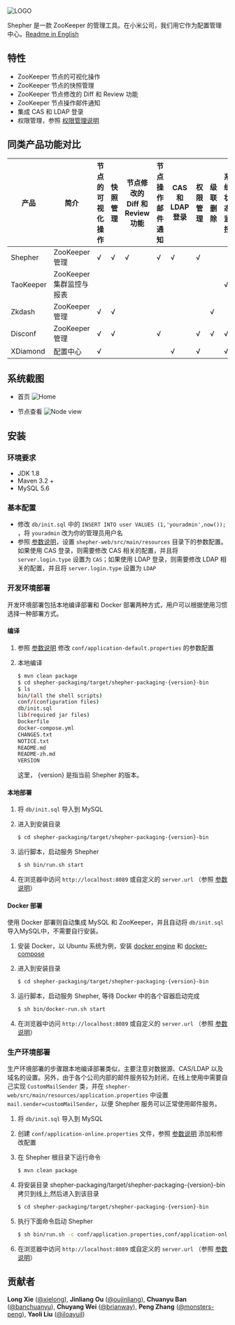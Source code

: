 ![LOGO](../raw/master/Docs/images/logo_full_color_h100.png)

Shepher 是一款 ZooKeeper 的管理工具。在小米公司，我们用它作为配置管理中心。[Readme in English](README.md)

## 特性
- ZooKeeper 节点的可视化操作
- ZooKeeper 节点的快照管理
- ZooKeeper 节点修改的 Diff 和 Review 功能
- ZooKeeper 节点操作邮件通知
- 集成 CAS 和 LDAP 登录
- 权限管理，参照 [权限管理说明](Docs/Authority-zh.md)

## 同类产品功能对比

产品 | 简介 | 节点的可视化操作 | 快照管理 | 节点修改的 Diff 和 Review 功能 | 节点操作邮件通知 | CAS 和 LDAP 登录 | 权限管理 | 级联删除 | 系统状态监控
---|---|---|---|---|---|---|---|---|---
Shepher | ZooKeeper 管理 | √ | √ | √ | √ | √ | √ |   |  
TaoKeeper | ZooKeeper 集群监控与报表 |   |   |   |   |   |   |   | √
Zkdash | ZooKeeper 管理 | √ | √ |   |   |   |   | √ |  
Disconf | ZooKeeper 管理 | √ | √ |   | √ |   | √ | √ | √
XDiamond | 配置中心 | √ |   |   |   | √ | √ |   | √

## 系统截图
- 首页
![Home](../raw/master/Docs/images/home.png)

- 节点查看
![Node view](../raw/master/Docs/images/node-view.png)

## 安装

### 环境要求
- JDK 1.8
- Maven 3.2 +
- MySQL 5.6

### 基本配置

- 修改 `db/init.sql` 中的 `INSERT INTO user VALUES (1,'youradmin',now());` ，将 `youradmin` 改为你的管理员用户名
- 参照 [参数说明](Docs/Parameter-zh.md)，设置 `shepher-web/src/main/resources` 目录下的参数配置。如果使用 CAS 登录，则需要修改 CAS 相关的配置，并且将 `server.login.type` 设置为 `CAS`；如果使用 LDAP 登录，则需要修改 LDAP 相关的配置，并且将 `server.login.type` 设置为 `LDAP`

### 开发环境部署

开发环境部署包括本地编译部署和 Docker 部署两种方式，用户可以根据使用习惯选择一种部署方式。

#### 编译
1. 参照 [参数说明](Docs/Parameter-zh.md) 修改 `conf/application-default.properties` 的参数配置
2. 本地编译

    ```sh
    $ mvn clean package 
    $ cd shepher-packaging/target/shepher-packaging-{version}-bin
    $ ls
    bin/(all the shell scripts)
    conf/(configuration files)
    db/init.sql
    lib(required jar files)
    Dockerfile
    docker-compose.yml
    CHANGES.txt
    NOTICE.txt
    README.md
    README-zh.md
    VERSION

    ```
    这里， {version} 是指当前 Shepher 的版本。

#### 本地部署

1. 将 `db/init.sql` 导入到 MySQL
2. 进入到安装目录 

    ```sh
    $ cd shepher-packaging/target/shepher-packaging-{version}-bin
    ```
3. 运行脚本，启动服务 Shepher

    ```sh
    $ sh bin/run.sh start 
    ```
4. 在浏览器中访问 `http://localhost:8089` 或自定义的 `server.url` （参照 [参数说明](Docs/Parameter-zh.md)）


#### Docker 部署

使用 Docker 部署则自动集成 MySQL 和 ZooKeeper，并且自动将 `db/init.sql` 导入MySQL中，不需要自行安装。

1. 安装 Docker，以 Ubuntu 系统为例，安装 [docker engine](https://docs.docker.com/engine/installation/#installation) 和 [docker-compose](https://docs.docker.com/compose/install/)
2. 进入到安装目录

    ```sh
    $ cd shepher-packaging/target/shepher-packaging-{version}-bin
    ```
3. 运行脚本，启动服务 Shepher, 等待 Docker 中的各个容器启动完成

    ```sh
    $ sh bin/docker-run.sh start
    ```
4. 在浏览器中访问 `http://localhost:8089` 或自定义的 `server.url` （参照 [参数说明](Docs/Parameter-zh.md)）

### 生产环境部署

生产环境部署的步骤跟本地编译部署类似，主要注意对数据源、CAS/LDAP 以及域名的设置。另外，由于各个公司内部的邮件服务较为封闭，在线上使用中需要自己实现 `CustomMailSender` 类，并在 `shepher-web/src/main/resources/application.properties` 中设置 `mail.sender=customMailSender`，以便 Shepher 服务可以正常使用邮件服务。

1. 将 `db/init.sql` 导入到 MySQL
2. 创建 `conf/application-online.properties` 文件，参照 [参数说明](Docs/Parameter-zh.md) 添加和修改配置
3. 在 Shepher 根目录下运行命令

    ```sh
    $ mvn clean package
    ```
4. 将安装目录 shepher-packaging/target/shepher-packaging-{version}-bin 拷贝到线上,然后进入到该目录

    ```sh
    $ cd shepher-packaging/target/shepher-packaging-{version}-bin
    ```
5. 执行下面命令启动 Shepher

    ```sh
    $ sh bin/run.sh -c conf/application.properties,conf/application-online.properties start 
    ```
6. 在浏览器中访问 `http://localhost:8089` 或自定义的 `server.url` （参照 [参数说明](Docs/Parameter-zh.md)）

## 贡献者

**Long Xie** ([@xielong](https://github.com/xielong)),
**Jinliang Ou** ([@oujinliang](https://github.com/oujinliang)),
**Chuanyu Ban** ([@banchuanyu](https://github.com/banchuanyu)),
**Chuyang Wei** ([@brianway](https://github.com/brianway)),
**Peng Zhang** ([@monsters-peng](https://github.com/monsters-peng)),
**Yaoli Liu** ([@iloayuil](https://github.com/iloayuil))
